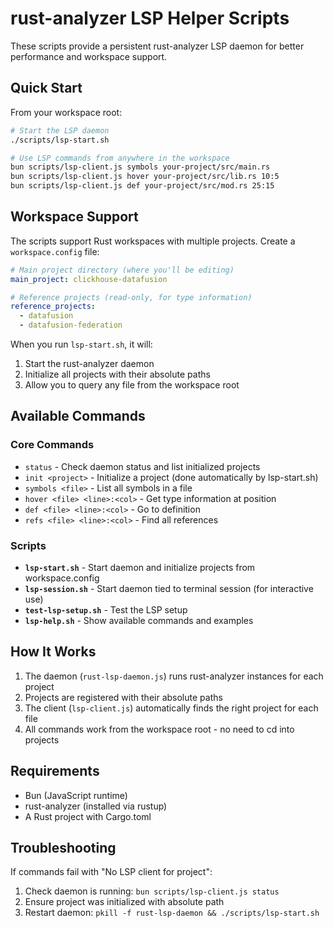 # rust-analyzer LSP Helper Scripts

These scripts provide a persistent rust-analyzer LSP daemon for better performance and workspace support.

## Quick Start

From your workspace root:

```bash
# Start the LSP daemon
./scripts/lsp-start.sh

# Use LSP commands from anywhere in the workspace
bun scripts/lsp-client.js symbols your-project/src/main.rs
bun scripts/lsp-client.js hover your-project/src/lib.rs 10:5
bun scripts/lsp-client.js def your-project/src/mod.rs 25:15
```

## Workspace Support

The scripts support Rust workspaces with multiple projects. Create a `workspace.config` file:

```yaml
# Main project directory (where you'll be editing)
main_project: clickhouse-datafusion

# Reference projects (read-only, for type information)
reference_projects:
  - datafusion
  - datafusion-federation
```

When you run `lsp-start.sh`, it will:
1. Start the rust-analyzer daemon
2. Initialize all projects with their absolute paths
3. Allow you to query any file from the workspace root

## Available Commands

### Core Commands
- `status` - Check daemon status and list initialized projects
- `init <project>` - Initialize a project (done automatically by lsp-start.sh)
- `symbols <file>` - List all symbols in a file
- `hover <file> <line>:<col>` - Get type information at position
- `def <file> <line>:<col>` - Go to definition
- `refs <file> <line>:<col>` - Find all references

### Scripts

- **`lsp-start.sh`** - Start daemon and initialize projects from workspace.config
- **`lsp-session.sh`** - Start daemon tied to terminal session (for interactive use)
- **`test-lsp-setup.sh`** - Test the LSP setup
- **`lsp-help.sh`** - Show available commands and examples

## How It Works

1. The daemon (`rust-lsp-daemon.js`) runs rust-analyzer instances for each project
2. Projects are registered with their absolute paths
3. The client (`lsp-client.js`) automatically finds the right project for each file
4. All commands work from the workspace root - no need to cd into projects

## Requirements

- Bun (JavaScript runtime)
- rust-analyzer (installed via rustup)
- A Rust project with Cargo.toml

## Troubleshooting

If commands fail with "No LSP client for project":
1. Check daemon is running: `bun scripts/lsp-client.js status`
2. Ensure project was initialized with absolute path
3. Restart daemon: `pkill -f rust-lsp-daemon && ./scripts/lsp-start.sh`